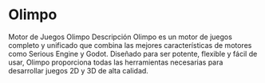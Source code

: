 # Olimpo
 Motor de Juegos Olimpo  Descripción Olimpo es un motor de juegos completo y unificado que combina las mejores características de motores como Serious Engine y Godot. Diseñado para ser potente, flexible y fácil de usar, Olimpo proporciona todas las herramientas necesarias para desarrollar juegos 2D y 3D de alta calidad.

